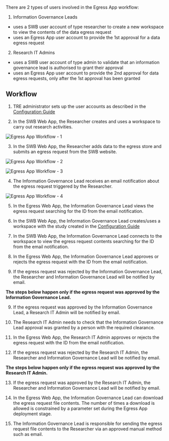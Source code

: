 There are 2 types of users involved in the Egress App workflow:
1) Information Governance Leads
- uses a SWB user account of type researcher to create a new workspace to view the contents of the data egress request
- uses an Egress App user account to provide the 1st approval for a data egress request
2) Research IT Admins
- uses a SWB user account of type admin to validate that an information governance lead is authorised to grant their approval
- uses an Egress App user account to provide the 2nd approval for data egress requests, only after the 1st approval has been granted

## Workflow

1) TRE administrator sets up the user accounts as described in the [Configuration Guide](./ConfigurationGuide.md)

2) In the SWB Web App, the Researcher creates and uses a workspace to carry out research activities.

![Egress App Workflow - 1](../../res/images/secure_egress_app/UserGuide-Workflow-1.png)

3) In the SWB Web App, the Researcher adds data to the egress store and submits an egress request from the SWB website.

![Egress App Workflow - 2](../../res/images/secure_egress_app/UserGuide-Workflow-2.png)

![Egress App Workflow - 3](../../res/images/secure_egress_app/UserGuide-Workflow-3.png)

4) The Information Governance Lead receives an email notification about the egress request triggered by the Researcher.

![Egress App Workflow - 4](../../res/images/secure_egress_app/UserGuide-Workflow-4.png)

5) In the Egress Web App, the Information Governance Lead views the egress request searching for the ID from the email notification.

5) In the SWB Web App, the Information Governance Lead creates/uses a workspace with the study created in the [Configuration Guide](./ConfigurationGuide.md)

6) In the SWB Web App, the Information Governance Lead connects to the workspace to view the egress request contents searching for the ID from the email notification.

7) In the Egress Web App, the Information Governance Lead approves or rejects the egress request with the ID from the email notification.

8) If the egress request was rejected by the Information Governance Lead, the Researcher and Information Governance Lead will be notified by email.

**The steps below happen only if the egress request was approved by the Information Governance Lead.**

9) If the egress request was approved by the Information Governance Lead, a Research IT Admin will be notified by email.

10) The Research IT Admin needs to check that the Information Governance Lead approval was granted by a person with the required clearance.

11) In the Egress Web App, the Research IT Admin approves or rejects the egress request with the ID from the email notification.

12) If the egress request was rejected by the Research IT Admin, the Researcher and Information Governance Lead will be notified by email.

**The steps below happen only if the egress request was approved by the Research IT Admin.**

13) If the egress request was approved by the Research IT Admin, the Researcher and Information Governance Lead will be notified by email.

14) In the Egress Web App, the Information Governance Lead can download the egress request file contents. The number of times a download is allowed is constrained by a parameter set during the Egress App deployment stage.

15) The Information Governance Lead is responsible for sending the egress request file contents to the Researcher via an approved manual method such as email.
